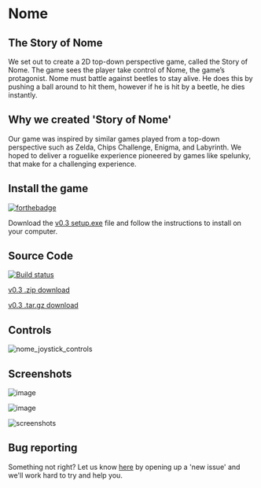 # Nome
## The Story of Nome

We set out to create a 2D top-down perspective game, called the Story of Nome. The game sees the player take control of Nome, the game’s protagonist. Nome must battle against beetles to stay alive. He does this by pushing a ball around to hit them, however if he is hit by a beetle, he dies instantly. 

## Why we created 'Story of Nome'
Our game was inspired by similar games played from a top-down perspective such as Zelda, Chips Challenge, Enigma, and Labyrinth. We hoped to deliver a roguelike experience pioneered by games like spelunky, that make for a challenging experience.

## Install the game 
[![forthebadge](https://forthebadge.com/images/badges/made-with-c-plus-plus.svg)](https://forthebadge.com)

Download the <a href="https://github.com/thingmonster/nome/releases/download/v0.3/setup.exe" target="_blank">v0.3 setup.exe</a> file and follow the instructions to install on your computer.

## Source Code
[![Build status](https://ci.appveyor.com/api/projects/status/pf80ga951mt102yy?svg=true)](https://ci.appveyor.com/project/EarlMurray/nome)

<a href="https://github.com/thingmonster/nome/archive/v0.3.zip">v0.3 .zip download</a>

<a href="https://github.com/thingmonster/nome/archive/v0.3.tar.gz">v0.3 .tar.gz download</a>

## Controls

![nome_joystick_controls](https://user-images.githubusercontent.com/24362260/38838644-13cf2318-41cf-11e8-9238-4d3d8f78bf8a.png)

## Screenshots

![image](https://user-images.githubusercontent.com/24362260/38784945-4e273870-4111-11e8-9926-7f9e115df231.png)

![image](https://user-images.githubusercontent.com/24362260/38784950-5c494678-4111-11e8-891b-2ba05d5ceaad.png)

![screenshots](https://user-images.githubusercontent.com/24362260/38814456-6ff07a2a-4189-11e8-8505-328062e5e9c6.png)


## Bug reporting 

Something not right? Let us know <a href="https://github.com/thingmonster/nome/issues">here</a> by opening up a 'new issue' and we'll work hard to try and help you.
